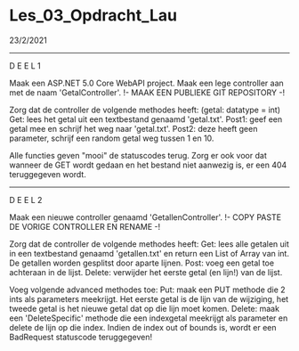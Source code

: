 # Les_03_Opdracht_Lau
23/2/2021

--------------------------------------------------
D E E L 1

Maak een ASP.NET 5.0 Core WebAPI project. 
Maak een lege controller aan met de naam 'GetalController'.
!- MAAK EEN PUBLIEKE GIT REPOSITORY -!

Zorg dat de controller de volgende methodes heeft: 
(getal: datatype = int)
  Get: lees het getal uit een textbestand genaamd 'getal.txt'.
  Post1: geef een getal mee en schrijf het weg naar 'getal.txt'.
  Post2: deze heeft geen parameter, schrijf een random getal weg tussen 1 en 10.
  
Alle functies geven "mooi" de statuscodes terug.
Zorg er ook voor dat wanneer de GET wordt gedaan en het bestand niet aanwezig is, er een 404 teruggegeven wordt.

--------------------------------------------------
D E E L 2

Maak een nieuwe controller genaamd 'GetallenController'. 
!- COPY PASTE DE VORIGE CONTROLLER EN RENAME -!

Zorg dat de controller de volgende methodes heeft:
  Get: lees alle getalen uit in een textbestand genaamd 'getallen.txt' en return een List of Array van int. De getallen worden gesplitst door aparte lijnen.
  Post: voeg een getal toe achteraan in de lijst.
  Delete: verwijder het eerste getal (en lijn!) van de lijst.
  
Voeg volgende advanced methodes toe:
  Put: maak een PUT methode die 2 ints als parameters meekrijgt. Het eerste getal is de lijn van de wijziging, het tweede getal is het nieuwe getal dat op die lijn moet komen.
  Delete: maak een 'DeleteSpecific' methode die een indexgetal meekrijgt als parameter en delete de lijn op die index. Indien de index out of bounds is, wordt er een BadRequest statuscode   teruggegeven!
